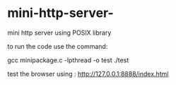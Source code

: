 # mini-http-server-
mini http server using POSIX library

to run the code use the command:

gcc minipackage.c -lpthread -o test
./test

test the browser using : http://127.0.0.1:8888/index.html
